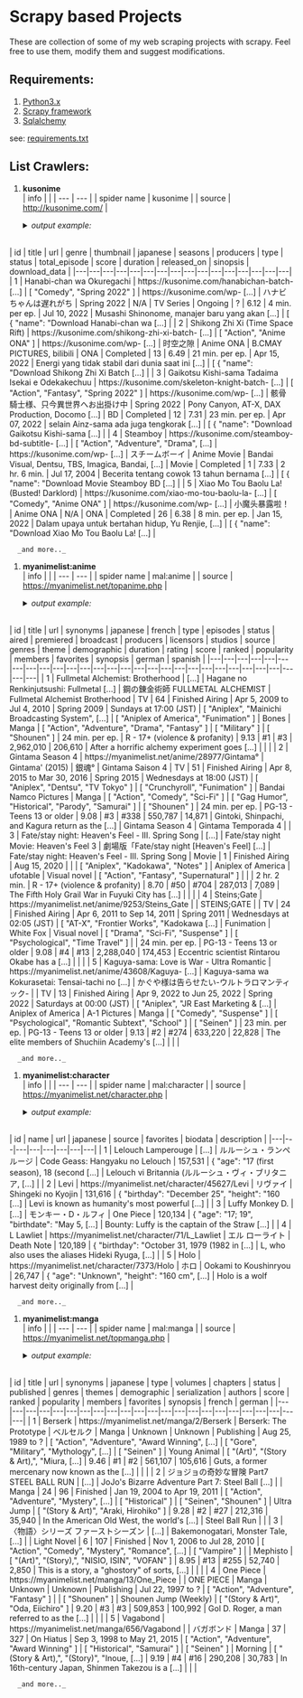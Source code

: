 
# Scrapy based Projects
These are collection of some of my web scraping projects with scrapy. Feel free to use them, modify them and suggest modifications.

## Requirements:
1. [Python3.x](https://www.python.org/)
2. [Scrapy framework](https://scrapy.org/)
3. [Sqlalchemy](https://sqlalchemy.org)

see: [requirements.txt](/requirements.txt)

## List Crawlers:
1. **kusonime**</br>
   | info |  |
   | --- | --- |
   | spider name | kusonime |
   | source | http://kusonime.com/ |

   <details>
     <summary><i>output example:</i></summary>

</br>
      | id | title | url | genre | thumbnail | japanese | seasons | producers | type | status | total_episode | score | duration | released_on | sinopsis | download_data |
      |---|---|---|---|---|---|---|---|---|---|---|---|---|---|---|---|
      | 1 | Hanabi-chan wa Okuregachi | https://kusonime.com/hanabichan-batch- [...] | [ "Comedy", "Spring 2022" ] | https://kusonime.com/wp- [...] | ハナビちゃんは遅れがち | Spring 2022 | N/A | TV Series | Ongoing | ? | 6.12 | 4 min. per ep. | Jul 10, 2022 | Musashi Shinonome, manajer baru yang akan [...] | [ { "name": "Download Hanabi-chan wa [...] |
      | 2 | Shikong Zhi Xi (Time Space Rift) | https://kusonime.com/shikong-zhi-xi-batch- [...] | [ "Action", "Anime ONA" ] | https://kusonime.com/wp- [...] | 时空之隙 | Anime ONA | B.CMAY PICTURES, bilibili | ONA | Completed | 13 | 6.49 | 21 min. per ep. | Apr 15, 2022 | Energi yang tidak stabil dari dunia saat ini [...] | [ { "name": "Download Shikong Zhi Xi Batch [...] |
      | 3 | Gaikotsu Kishi-sama Tadaima Isekai e Odekakechuu | https://kusonime.com/skeleton-knight-batch- [...] | [ "Action", "Fantasy", "Spring 2022" ] | https://kusonime.com/wp- [...] | 骸骨騎士様、只今異世界へお出掛け中 | Spring 2022 | Pony Canyon, AT-X, DAX Production, Docomo [...] | BD | Completed | 12 | 7.31 | 23 min. per ep. | Apr 07, 2022 | selain Ainz-sama ada juga tengkorak [...] | [ { "name": "Download Gaikotsu Kishi-sama [...] |
      | 4 | Steamboy | https://kusonime.com/steamboy-bd-subtitle- [...] | [ "Action", "Adventure", "Drama", [...] | https://kusonime.com/wp- [...] | スチームボーイ | Anime Movie | Bandai Visual, Dentsu, TBS, Imagica, Bandai, [...] | Movie | Completed | 1 | 7.33 | 2 hr. 6 min. | Jul 17, 2004 | Becerita tentang cowok 13 tahun bernama [...] | [ { "name": "Download Movie Steamboy BD [...] |
      | 5 | Xiao Mo Tou Baolu La! (Busted! Darklord) | https://kusonime.com/xiao-mo-tou-baolu-la- [...] | [ "Comedy", "Anime ONA" ] | https://kusonime.com/wp- [...] | 小魔头暴露啦！ | Anime ONA | N/A | ONA | Completed | 26 | 6.38 | 8 min. per ep. | Jan 15, 2022 | Dalam upaya untuk bertahan hidup, Yu Renjie, [...] | [ { "name": "Download Xiao Mo Tou Baolu La! [...] |

      _and more.._

   </details>

1. **myanimelist:anime**</br>
   | info |  |
   | --- | --- |
   | spider name | mal:anime |
   | source | https://myanimelist.net/topanime.php |

   <details>
     <summary><i>output example:</i></summary>

</br>
      | id | title | url | synonyms | japanese | french | type | episodes | status | aired | premiered | broadcast | producers | licensors | studios | source | genres | theme | demographic | duration | rating | score | ranked | popularity | members | favorites | synopsis | german | spanish |
      |---|---|---|---|---|---|---|---|---|---|---|---|---|---|---|---|---|---|---|---|---|---|---|---|---|---|---|---|---|
      | 1 | Fullmetal Alchemist: Brotherhood | [...] | Hagane no Renkinjutsushi: Fullmetal [...] | 鋼の錬金術師 FULLMETAL ALCHEMIST | Fullmetal Alchemist Brotherhood | TV | 64 | Finished Airing | Apr 5, 2009 to Jul 4, 2010 | Spring 2009 | Sundays at 17:00 (JST) | [ "Aniplex", "Mainichi Broadcasting System", [...] | [ "Aniplex of America", "Funimation" ] | Bones | Manga | [ "Action", "Adventure", "Drama", "Fantasy" ] | [ "Military" ] | [ "Shounen" ] | 24 min. per ep. | R - 17+ (violence & profanity) | 9.13 | #1 | #3 | 2,962,010 | 206,610 | After a horrific alchemy experiment goes [...] |  |  |
      | 2 | Gintama Season 4 | https://myanimelist.net/anime/28977/Gintama° | Gintama' (2015) | 銀魂° | Gintama Saison 4 | TV | 51 | Finished Airing | Apr 8, 2015 to Mar 30, 2016 | Spring 2015 | Wednesdays at 18:00 (JST) | [ "Aniplex", "Dentsu", "TV Tokyo" ] | [ "Crunchyroll", "Funimation" ] | Bandai Namco Pictures | Manga | [ "Action", "Comedy", "Sci-Fi" ] | [ "Gag Humor", "Historical", "Parody", "Samurai" ] | [ "Shounen" ] | 24 min. per ep. | PG-13 - Teens 13 or older | 9.08 | #3 | #338 | 550,787 | 14,871 | Gintoki, Shinpachi, and Kagura return as the [...] | Gintama Season 4 | Gintama Temporada 4 |
      | 3 | Fate/stay night: Heaven's Feel - III. Spring Song | [...] | Fate/stay night Movie: Heaven's Feel 3 | 劇場版「Fate/stay night [Heaven's Feel] [...] | Fate/stay night: Heaven's Feel - III. Spring Song | Movie | 1 | Finished Airing | Aug 15, 2020 |  |  | [ "Aniplex", "Kadokawa", "Notes" ] | Aniplex of America | ufotable | Visual novel | [ "Action", "Fantasy", "Supernatural" ] |  |  | 2 hr. 2 min. | R - 17+ (violence & profanity) | 8.70 | #50 | #704 | 287,013 | 7,089 | The Fifth Holy Grail War in Fuyuki City has [...] |  |  |
      | 4 | Steins;Gate | https://myanimelist.net/anime/9253/Steins_Gate |  | STEINS;GATE |  | TV | 24 | Finished Airing | Apr 6, 2011 to Sep 14, 2011 | Spring 2011 | Wednesdays at 02:05 (JST) | [ "AT-X", "Frontier Works", "Kadokawa [...] | Funimation | White Fox | Visual novel | [ "Drama", "Sci-Fi", "Suspense" ] | [ "Psychological", "Time Travel" ] |  | 24 min. per ep. | PG-13 - Teens 13 or older | 9.08 | #4 | #13 | 2,288,040 | 174,453 | Eccentric scientist Rintarou Okabe has a [...] |  |  |
      | 5 | Kaguya-sama: Love is War - Ultra Romantic | https://myanimelist.net/anime/43608/Kaguya- [...] | Kaguya-sama wa Kokurasetai: Tensai-tachi no [...] | かぐや様は告らせたい-ウルトラロマンティック- |  | TV | 13 | Finished Airing | Apr 9, 2022 to Jun 25, 2022 | Spring 2022 | Saturdays at 00:00 (JST) | [ "Aniplex", "JR East Marketing & [...] | Aniplex of America | A-1 Pictures | Manga | [ "Comedy", "Suspense" ] | [ "Psychological", "Romantic Subtext", "School" ] | [ "Seinen" ] | 23 min. per ep. | PG-13 - Teens 13 or older | 9.13 | #2 | #274 | 633,220 | 22,828 | The elite members of Shuchiin Academy's [...] |  |  |

      _and more.._

   </details>

1. **myanimelist:character**</br>
   | info |  |
   | --- | --- |
   | spider name | mal:character |
   | source | https://myanimelist.net/character.php |

   <details>
     <summary><i>output example:</i></summary>

</br>
      | id | name | url | japanese | source | favorites | biodata | description |
      |---|---|---|---|---|---|---|---|
      | 1 | Lelouch Lamperouge | [...] | ルルーシュ・ランペルージ | Code Geass: Hangyaku no Lelouch | 157,531 | { "age": "17 (first season), 18 (second [...] | Lelouch vi Britannia (ルルーシュ・ヴィ・ブリタニア, [...] |
      | 2 | Levi | https://myanimelist.net/character/45627/Levi | リヴァイ | Shingeki no Kyojin | 131,616 | { "birthday": "December 25", "height": "160 [...] | Levi is known as humanity's most powerful [...] |
      | 3 | Luffy Monkey D. | [...] | モンキー・D・ルフィ | One Piece | 120,134 | { "age": "17; 19", "birthdate": "May 5, [...] | Bounty: Luffy is the captain of the Straw [...] |
      | 4 | L Lawliet | https://myanimelist.net/character/71/L_Lawliet | エル ローライト | Death Note | 120,189 | { "birthday": "October 31, 1979 (1982 in [...] | L, who also uses the aliases Hideki Ryuga, [...] |
      | 5 | Holo | https://myanimelist.net/character/7373/Holo | ホロ | Ookami to Koushinryou | 26,747 | { "age": "Unknown", "height": "160 cm", [...] | Holo is a wolf harvest deity originally from [...] |

      _and more.._

   </details>

1. **myanimelist:manga**</br>
   | info |  |
   | --- | --- |
   | spider name | mal:manga |
   | source | https://myanimelist.net/topmanga.php |

   <details>
     <summary><i>output example:</i></summary>

</br>
      | id | title | url | synonyms | japanese | type | volumes | chapters | status | published | genres | themes | demographic | serialization | authors | score | ranked | popularity | members | favorites | synopsis | french | german |
      |---|---|---|---|---|---|---|---|---|---|---|---|---|---|---|---|---|---|---|---|---|---|---|
      | 1 | Berserk | https://myanimelist.net/manga/2/Berserk | Berserk: The Prototype | ベルセルク | Manga | Unknown | Unknown | Publishing | Aug 25, 1989 to ? | [ "Action", "Adventure", "Award Winning", [...] | [ "Gore", "Military", "Mythology", [...] | [ "Seinen" ] | Young Animal | [ "(Art)", "(Story & Art),", "Miura, [...] | 9.46 | #1 | #2 | 561,107 | 105,616 | Guts, a former mercenary now known as the [...] |  |  |
      | 2 | ジョジョの奇妙な冒険 Part7 STEEL BALL RUN | [...] | JoJo's Bizarre Adventure Part 7: Steel Ball [...] |  | Manga | 24 | 96 | Finished | Jan 19, 2004 to Apr 19, 2011 | [ "Action", "Adventure", "Mystery", [...] | [ "Historical" ] | [ "Seinen", "Shounen" ] | Ultra Jump | [ "(Story & Art)", "Araki, Hirohiko" ] | 9.28 | #2 | #27 | 212,316 | 35,940 | In the American Old West, the world's [...] | Steel Ball Run |  |
      | 3 | 〈物語〉シリーズ ファーストシーズン | [...] | Bakemonogatari, Monster Tale, [...] |  | Light Novel | 6 | 107 | Finished | Nov 1, 2006 to Jul 28, 2010 | [ "Action", "Comedy", "Mystery", "Romance", [...] | [ "Vampire" ] |  | Mephisto | [ "(Art)", "(Story),", "NISIO, ISIN", "VOFAN" ] | 8.95 | #13 | #255 | 52,740 | 2,850 | This is a story, a "ghostory" of sorts, [...] |  |  |
      | 4 | One Piece | https://myanimelist.net/manga/13/One_Piece |  | ONE PIECE | Manga | Unknown | Unknown | Publishing | Jul 22, 1997 to ? | [ "Action", "Adventure", "Fantasy" ] |  | [ "Shounen" ] | Shounen Jump (Weekly) | [ "(Story & Art)", "Oda, Eiichiro" ] | 9.20 | #3 | #3 | 509,853 | 100,992 | Gol D. Roger, a man referred to as the [...] |  |  |
      | 5 | Vagabond | https://myanimelist.net/manga/656/Vagabond |  | バガボンド | Manga | 37 | 327 | On Hiatus | Sep 3, 1998 to May 21, 2015 | [ "Action", "Adventure", "Award Winning" ] | [ "Historical", "Samurai" ] | [ "Seinen" ] | Morning | [ "(Story & Art),", "(Story)", "Inoue, [...] | 9.19 | #4 | #16 | 290,208 | 30,783 | In 16th-century Japan, Shinmen Takezou is a [...] |  |  |

      _and more.._

   </details>

